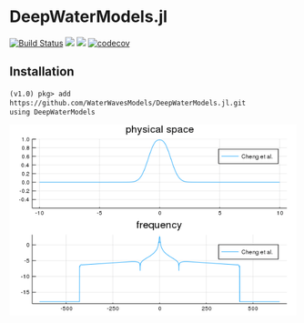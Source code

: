 # DeepWaterModels.jl

[![Build Status](https://travis-ci.org/WaterWavesModels/DeepWaterModels.jl.svg?branch=master)](https://travis-ci.org/WaterWavesModels/DeepWaterModels.jl)
[![](https://img.shields.io/badge/docs-stable-blue.svg)](https://waterwavesmodels.github.io/DeepWaterModels.jl/stable)
[![](https://img.shields.io/badge/docs-dev-blue.svg)](https://waterwavesmodels.github.io/DeepWaterModels.jl/dev)
[![codecov](https://codecov.io/gh/WaterWavesModels/DeepWaterModels.jl/branch/master/graph/badge.svg)](https://codecov.io/gh/WaterWavesModels/DeepWaterModels.jl)

## Installation

~~~
(v1.0) pkg> add https://github.com/WaterWavesModels/DeepWaterModels.jl.git
using DeepWaterModels
~~~

![](anim.gif)
